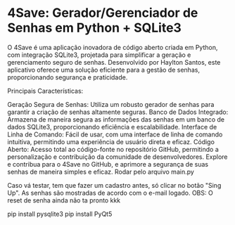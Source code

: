 # 4Save: Gerador/Gerenciador de Senhas em Python + SQLite3

O 4Save é uma aplicação inovadora de código aberto criada em Python, com integração SQLite3, projetada para simplificar a geração e gerenciamento seguro de senhas. Desenvolvido por Haylton Santos, este aplicativo oferece uma solução eficiente para a gestão de senhas, proporcionando segurança e praticidade.

Principais Características:

Geração Segura de Senhas: Utiliza um robusto gerador de senhas para garantir a criação de senhas altamente seguras.
Banco de Dados Integrado: Armazena de maneira segura as informações das senhas em um banco de dados SQLite3, proporcionando eficiência e escalabilidade.
Interface de Linha de Comando: Fácil de usar, com uma interface de linha de comando intuitiva, permitindo uma experiência de usuário direta e eficaz.
Código Aberto: Acesso total ao código-fonte no repositório GitHub, permitindo a personalização e contribuição da comunidade de desenvolvedores.
Explore e contribua para o 4Save no GitHub, e aprimore a segurança de suas senhas de maneira simples e eficaz.
Rodar pelo arquivo main.py

Caso vá testar, tem que fazer um cadastro antes, só clicar no botão "Sing Up". As senhas são mostradas de acordo com o e-mail logado. OBS: O reset de senha ainda não ta pronto kkk


pip install pysqlite3 
pip install PyQt5

